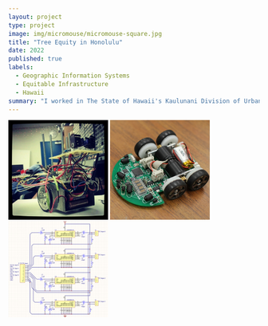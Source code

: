 ```yaml
---
layout: project
type: project
image: img/micromouse/micromouse-square.jpg
title: "Tree Equity in Honolulu"
date: 2022
published: true
labels:
  - Geographic Information Systems
  - Equitable Infrastructure
  - Hawaii
summary: "I worked in The State of Hawaii's Kaulunani Division of Urban Forestry, writing a 30+ page report on green infrastructure equity in Honolulu. This project had several facets, including publicly available tree locations, census data, and canopy cover by Honolulu Zip Code."
---
```


<div class="text-center p-4">
  <img width="200px" src="../img/micromouse/micromouse-robot.png" class="img-thumbnail" >
  <img width="200px" src="../img/micromouse/micromouse-robot-2.jpg" class="img-thumbnail" >
  <img width="200px" src="../img/micromouse/micromouse-circuit.png" class="img-thumbnail" >
</div>
